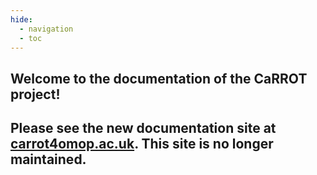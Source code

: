 ```yaml
---
hide:
  - navigation
  - toc
---
```


## Welcome to the documentation of the CaRROT project!

## Please see the new documentation site at [carrot4omop.ac.uk](https://carrot4omop.ac.uk). This site is no longer maintained.
